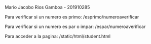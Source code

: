 Mario Jacobo Rios Gamboa - 201910285

Para verificar si un numero es primo:
/esprimo/numeroaverificar

Para verificar si un numero es par o impar:
/espar/numeroaverificar

Para acceder a la pagina:
/static/html/student.html 
